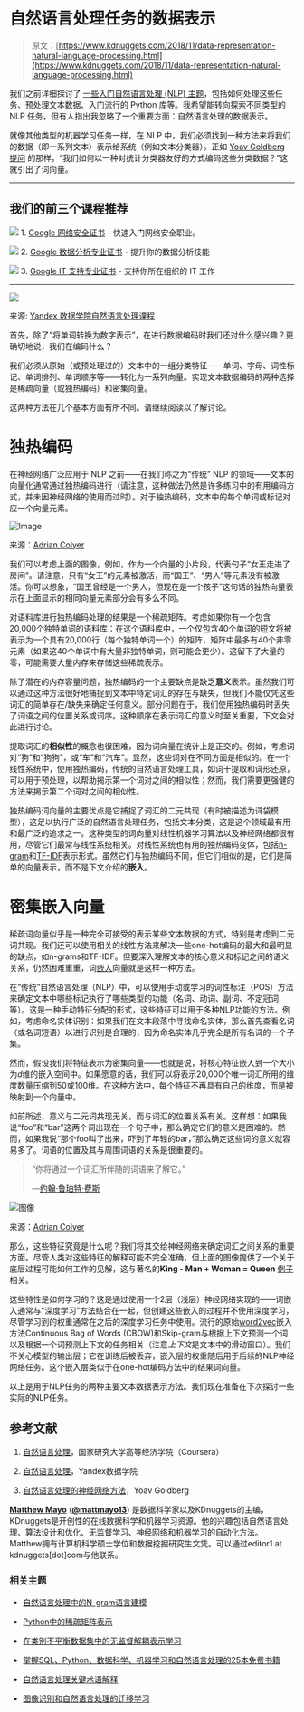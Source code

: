 # 自然语言处理任务的数据表示

> 原文：[https://www.kdnuggets.com/2018/11/data-representation-natural-language-processing.html](https://www.kdnuggets.com/2018/11/data-representation-natural-language-processing.html)

我们之前详细探讨了 [一些入门自然语言处理 (NLP) 主题](https://www.kdnuggets.com/2022/10/abcs-nlp-a-to-z.html)，包括如何处理这些任务、预处理文本数据、入门流行的 Python 库等。我希望能转向探索不同类型的 NLP 任务，但有人指出我忽略了一个重要方面：自然语言处理的数据表示。

就像其他类型的机器学习任务一样，在 NLP 中，我们必须找到一种方法来将我们的数据（即一系列文本）表示给系统（例如文本分类器）。正如 [Yoav Goldberg 提问](https://www.morganclaypool.com/doi/abs/10.2200/S00762ED1V01Y201703HLT037) 的那样，“我们如何以一种对统计分类器友好的方式编码这些分类数据？”这就引出了词向量。

* * *

## 我们的前三个课程推荐

![](../Images/0244c01ba9267c002ef39d4907e0b8fb.png) 1\. [Google 网络安全证书](https://www.kdnuggets.com/google-cybersecurity) - 快速入门网络安全职业。

![](../Images/e225c49c3c91745821c8c0368bf04711.png) 2\. [Google 数据分析专业证书](https://www.kdnuggets.com/google-data-analytics) - 提升你的数据分析技能

![](../Images/0244c01ba9267c002ef39d4907e0b8fb.png) 3\. [Google IT 支持专业证书](https://www.kdnuggets.com/google-itsupport) - 支持你所在组织的 IT 工作

* * *

![](../Images/c359d9fe852c8a85ae94056cbab5ecb2.png)

来源: [Yandex 数据学院自然语言处理课程](https://github.com/yandexdataschool/nlp_course/)

首先，除了“将单词转换为数字表示”，在进行数据编码时我们还对什么感兴趣？更确切地说，我们在编码什么？

我们必须从原始（或预处理过的）文本中的一组分类特征——单词、字母、词性标记、单词排列、单词顺序等——转化为一系列向量。实现文本数据编码的两种选择是稀疏向量（或独热编码）和密集向量。

这两种方法在几个基本方面有所不同。请继续阅读以了解讨论。

# 独热编码

在神经网络广泛应用于 NLP 之前——在我们称之为“传统” NLP 的领域——文本的向量化通常通过独热编码进行（请注意，这种做法仍然是许多练习中的有用编码方式，并未因神经网络的使用而过时）。对于独热编码，文本中的每个单词或标记对应一个向量元素。

![Image](../Images/5ef1df6b072c42628ebebb1bed002594.png)

来源：[Adrian Colyer](https://blog.acolyer.org/2016/04/21/the-amazing-power-of-word-vectors/)

我们可以考虑上面的图像，例如，作为一个向量的小片段，代表句子“女王走进了房间”。请注意，只有“女王”的元素被激活，而“国王”、“男人”等元素没有被激活。你可以想象，“国王曾经是一个男人，但现在是一个孩子”这句话的独热向量表示在上面显示的相同向量元素部分会有多么不同。

对语料库进行独热编码处理的结果是一个稀疏矩阵。考虑如果你有一个包含20,000个独特单词的语料库：在这个语料库中，一个仅包含40个单词的短文将被表示为一个具有20,000行（每个独特单词一个）的矩阵，矩阵中最多有40个非零元素（如果这40个单词中有大量非独特单词，则可能会更少）。这留下了大量的零，可能需要大量内存来存储这些稀疏表示。

除了潜在的内存容量问题，独热编码的一个主要缺点是缺乏**意义**表示。虽然我们可以通过这种方法很好地捕捉到文本中特定词汇的存在与缺失，但我们不能仅凭这些词汇的简单存在/缺失来确定任何意义。部分问题在于，我们使用独热编码时丢失了词语之间的位置关系或词序。这种顺序在表示词汇的意义时至关重要，下文会对此进行讨论。

提取词汇的**相似性**的概念也很困难，因为词向量在统计上是正交的。例如，考虑词对“狗”和“狗狗”，或“车”和“汽车”。显然，这些词对在不同方面是相似的。在一个线性系统中，使用独热编码，传统的自然语言处理工具，如词干提取和词形还原，可以用于预处理，以帮助揭示第一个词对之间的相似性；然而，我们需要更强健的方法来揭示第二个词对之间的相似性。

独热编码词向量的主要优点是它捕捉了词汇的二元共现（有时被描述为词袋模型），这足以执行广泛的自然语言处理任务，包括文本分类，这是这个领域最有用和最广泛的追求之一。这种类型的词向量对线性机器学习算法以及神经网络都很有用，尽管它们最常与线性系统相关。对线性系统也有用的独热编码变体，包括[n-gram](https://en.wikipedia.org/wiki/N-gram)和[TF-IDF](https://en.wikipedia.org/wiki/Tf%E2%80%93idf)表示形式。虽然它们与独热编码不同，但它们相似的是，它们是简单的向量表示，而不是下文介绍的**嵌入**。

# 密集嵌入向量

稀疏词向量似乎是一种完全可接受的表示某些文本数据的方式，特别是考虑到二元词共现。我们还可以使用相关的线性方法来解决一些one-hot编码的最大和最明显的缺点，如n-grams和TF-IDF。但要深入理解文本的核心意义和标记之间的语义关系，仍然困难重重，词[嵌入](https://en.wikipedia.org/wiki/Embedding)向量就是这样一种方法。

在“传统”自然语言处理（NLP）中，可以使用手动或学习的词性标注（POS）方法来确定文本中哪些标记执行了哪些类型的功能（名词、动词、副词、不定冠词等）。这是一种手动特征分配的形式，这些特征可以用于多种NLP功能的方法。例如，考虑命名实体识别：如果我们在文本段落中寻找命名实体，那么首先查看名词（或名词短语）以进行识别是合理的，因为命名实体几乎完全是所有名词的一个子集。

然而，假设我们将特征表示为密集向量——也就是说，将核心特征嵌入到一个大小为*d*维的嵌入空间中。如果愿意的话，我们可以将表示20,000个唯一词汇所用的维度数量压缩到50或100维。在这种方法中，每个特征不再具有自己的维度，而是被映射到一个向量中。

如前所述，意义与二元词共现无关，而与词汇的位置关系有关。这样想：如果我说“foo”和“bar”这两个词出现在一个句子中，那么确定它们的意义是困难的。然而，如果我说“那个foo叫了出来，吓到了年轻的bar，”那么确定这些词的意义就容易多了。词语的位置及其与周围词语的关系是很重要的。

> “你将通过一个词汇所伴随的词语来了解它。”
> 
> —[约翰·鲁珀特·费斯](https://en.wikipedia.org/wiki/John_Rupert_Firth)

![图像](../Images/8913c8af571d99ba5f4f14898a5f3a8e.png)

来源：[Adrian Colyer](https://blog.acolyer.org/2016/04/21/the-amazing-power-of-word-vectors/)

那么，这些特征究竟是什么呢？我们将其交给神经网络来确定词汇之间关系的重要方面。尽管人类对这些特征的解释可能不完全准确，但上面的图像提供了一个关于底层过程可能如何工作的见解，这与著名的**King - Man + Woman = Queen** [例子](https://www.technologyreview.com/s/541356/king-man-woman-queen-the-marvelous-mathematics-of-computational-linguistics/)相关。

这些特性是如何学习的？这是通过使用一个2层（浅层）神经网络实现的——词嵌入通常与“深度学习”方法结合在一起，但创建这些嵌入的过程并不使用深度学习，尽管学习到的权重通常在之后的深度学习任务中使用。流行的原始[word2vec](https://en.wikipedia.org/wiki/Word2vec)嵌入方法Continuous Bag of Words (CBOW)和Skip-gram与根据上下文预测一个词以及根据一个词预测上下文的任务相关（注意*上下文*是文本中的滑动窗口）。我们不关心模型的输出层；它在训练后被丢弃，嵌入层的权重随后用于后续的NLP神经网络任务。这个嵌入层类似于在one-hot编码方法中的结果词向量。

以上是用于NLP任务的两种主要文本数据表示方法。我们现在准备在下次探讨一些实际的NLP任务。

## 参考文献

1.  [自然语言处理](https://www.coursera.org/learn/language-processing)，国家研究大学高等经济学院（Coursera）

1.  [自然语言处理](https://github.com/yandexdataschool/nlp_course/)，Yandex数据学院

1.  [自然语言处理的神经网络方法](https://www.morganclaypool.com/doi/abs/10.2200/S00762ED1V01Y201703HLT037)，Yoav Goldberg

**[Matthew Mayo](https://www.linkedin.com/in/mattmayo13/)** ([**@mattmayo13**](https://twitter.com/mattmayo13)) 是数据科学家以及KDnuggets的主编，KDnuggets是开创性的在线数据科学和机器学习资源。他的兴趣包括自然语言处理、算法设计和优化、无监督学习、神经网络和机器学习的自动化方法。Matthew拥有计算机科学硕士学位和数据挖掘研究生文凭。可以通过editor1 at kdnuggets[dot]com与他联系。

### 相关主题

+   [自然语言处理中的N-gram语言建模](https://www.kdnuggets.com/2022/06/ngram-language-modeling-natural-language-processing.html)

+   [Python中的稀疏矩阵表示](https://www.kdnuggets.com/2020/05/sparse-matrix-representation-python.html)

+   [在类别不平衡数据集中的无监督解耦表示学习](https://www.kdnuggets.com/2023/01/unsupervised-disentangled-representation-learning-class-imbalanced-dataset-elastic-infogan.html)

+   [掌握SQL、Python、数据科学、机器学习和自然语言处理的25本免费书籍](https://www.kdnuggets.com/25-free-books-to-master-sql-python-data-science-machine-learning-and-natural-language-processing)

+   [自然语言处理关键术语解释](https://www.kdnuggets.com/2017/02/natural-language-processing-key-terms-explained.html)

+   [图像识别和自然语言处理的迁移学习](https://www.kdnuggets.com/2022/01/transfer-learning-image-recognition-natural-language-processing.html)
